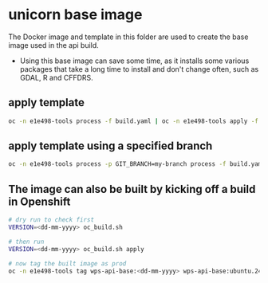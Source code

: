 # unicorn base image

The Docker image and template in this folder are used to create the base image used in the api build.

- Using this base image can save some time, as it installs some various packages that take a long time
  to install and don't change often, such as GDAL, R and CFFDRS.

## apply template

```bash
oc -n e1e498-tools process -f build.yaml | oc -n e1e498-tools apply -f -
```

## apply template using a specified branch

```bash
oc -n e1e498-tools process -p GIT_BRANCH=my-branch process -f build.yaml | oc -n e1e498-tools apply -f -
```

## The image can also be built by kicking off a build in Openshift

```bash
# dry run to check first
VERSION=<dd-mm-yyyy> oc_build.sh

# then run
VERSION=<dd-mm-yyyy> oc_build.sh apply

# now tag the built image as prod
oc -n e1e498-tools tag wps-api-base:<dd-mm-yyyy> wps-api-base:ubuntu.24.04-latest
```
